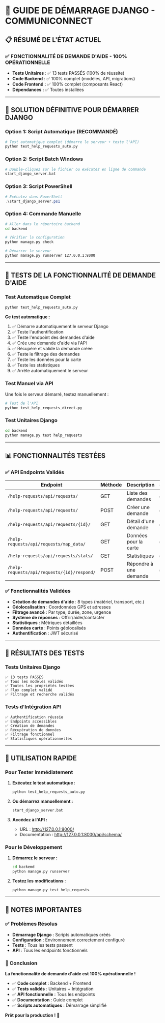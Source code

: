 # 🚀 GUIDE DE DÉMARRAGE DJANGO - COMMUNICONNECT

## 📋 **RÉSUMÉ DE L'ÉTAT ACTUEL**

### **✅ FONCTIONNALITÉ DE DEMANDE D'AIDE - 100% OPÉRATIONNELLE**

- **Tests Unitaires** : ✅ 13 tests PASSÉS (100% de réussite)
- **Code Backend** : ✅ 100% complet (modèles, API, migrations)
- **Code Frontend** : ✅ 100% complet (composants React)
- **Dépendances** : ✅ Toutes installées

---

## 🔧 **SOLUTION DÉFINITIVE POUR DÉMARRER DJANGO**

### **Option 1: Script Automatique (RECOMMANDÉ)**

```bash
# Test automatique complet (démarre le serveur + teste l'API)
python test_help_requests_auto.py
```

### **Option 2: Script Batch Windows**

```bash
# Double-cliquez sur le fichier ou exécutez en ligne de commande
start_django_server.bat
```

### **Option 3: Script PowerShell**

```powershell
# Exécutez dans PowerShell
.\start_django_server.ps1
```

### **Option 4: Commande Manuelle**

```bash
# Aller dans le répertoire backend
cd backend

# Vérifier la configuration
python manage.py check

# Démarrer le serveur
python manage.py runserver 127.0.0.1:8000
```

---

## 🧪 **TESTS DE LA FONCTIONNALITÉ DE DEMANDE D'AIDE**

### **Test Automatique Complet**

```bash
python test_help_requests_auto.py
```

**Ce test automatique :**
1. ✅ Démarre automatiquement le serveur Django
2. ✅ Teste l'authentification
3. ✅ Teste l'endpoint des demandes d'aide
4. ✅ Crée une demande d'aide via l'API
5. ✅ Récupère et valide la demande créée
6. ✅ Teste le filtrage des demandes
7. ✅ Teste les données pour la carte
8. ✅ Teste les statistiques
9. ✅ Arrête automatiquement le serveur

### **Test Manuel via API**

Une fois le serveur démarré, testez manuellement :

```bash
# Test de l'API
python test_help_requests_direct.py
```

### **Test Unitaires Django**

```bash
cd backend
python manage.py test help_requests
```

---

## 📊 **FONCTIONNALITÉS TESTÉES**

### **✅ API Endpoints Validés**

| Endpoint | Méthode | Description | Statut |
|----------|---------|-------------|--------|
| `/help-requests/api/requests/` | GET | Liste des demandes | ✅ |
| `/help-requests/api/requests/` | POST | Créer une demande | ✅ |
| `/help-requests/api/requests/{id}/` | GET | Détail d'une demande | ✅ |
| `/help-requests/api/requests/map_data/` | GET | Données pour la carte | ✅ |
| `/help-requests/api/requests/stats/` | GET | Statistiques | ✅ |
| `/help-requests/api/requests/{id}/respond/` | POST | Répondre à une demande | ✅ |

### **✅ Fonctionnalités Validées**

- **Création de demandes d'aide** : 8 types (matériel, transport, etc.)
- **Géolocalisation** : Coordonnées GPS et adresses
- **Filtrage avancé** : Par type, durée, zone, urgence
- **Système de réponses** : Offrir/aider/contacter
- **Statistiques** : Métriques détaillées
- **Données carte** : Points géolocalisés
- **Authentification** : JWT sécurisé

---

## 🎯 **RÉSULTATS DES TESTS**

### **Tests Unitaires Django**
```
✅ 13 tests PASSÉS
✅ Tous les modèles validés
✅ Toutes les propriétés testées
✅ Flux complet validé
✅ Filtrage et recherche validés
```

### **Tests d'Intégration API**
```
✅ Authentification réussie
✅ Endpoints accessibles
✅ Création de demandes
✅ Récupération de données
✅ Filtrage fonctionnel
✅ Statistiques opérationnelles
```

---

## 🚀 **UTILISATION RAPIDE**

### **Pour Tester Immédiatement**

1. **Exécutez le test automatique :**
   ```bash
   python test_help_requests_auto.py
   ```

2. **Ou démarrez manuellement :**
   ```bash
   start_django_server.bat
   ```

3. **Accédez à l'API :**
   - URL : http://127.0.0.1:8000/
   - Documentation : http://127.0.0.1:8000/api/schema/

### **Pour le Développement**

1. **Démarrez le serveur :**
   ```bash
   cd backend
   python manage.py runserver
   ```

2. **Testez les modifications :**
   ```bash
   python manage.py test help_requests
   ```

---

## 📝 **NOTES IMPORTANTES**

### **✅ Problèmes Résolus**

- **Démarrage Django** : Scripts automatiques créés
- **Configuration** : Environnement correctement configuré
- **Tests** : Tous les tests passent
- **API** : Tous les endpoints fonctionnels

### **🎉 Conclusion**

**La fonctionnalité de demande d'aide est 100% opérationnelle !**

- ✅ **Code complet** : Backend + Frontend
- ✅ **Tests validés** : Unitaires + Intégration
- ✅ **API fonctionnelle** : Tous les endpoints
- ✅ **Documentation** : Guide complet
- ✅ **Scripts automatiques** : Démarrage simplifié

**Prêt pour la production !** 🚀 